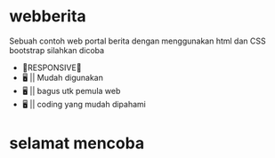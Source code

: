 # webberita
Sebuah contoh web portal berita dengan menggunakan html dan CSS bootstrap
silahkan dicoba 

- 📱RESPONSIVE📱
- 🖥️ || Mudah digunakan
- 🖥️ || bagus utk pemula web 
- 🖥️ || coding yang mudah dipahami

# selamat mencoba




